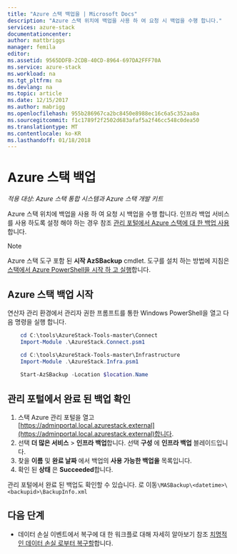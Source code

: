 ```yaml
---
title: "Azure 스택 백업을 | Microsoft Docs"
description: "Azure 스택 위치에 백업을 사용 하 여 요청 시 백업을 수행 합니다."
services: azure-stack
documentationcenter: 
author: mattbriggs
manager: femila
editor: 
ms.assetid: 9565DDFB-2CDB-40CD-8964-697DA2FFF70A
ms.service: azure-stack
ms.workload: na
ms.tgt_pltfrm: na
ms.devlang: na
ms.topic: article
ms.date: 12/15/2017
ms.author: mabrigg
ms.openlocfilehash: 955b286967ca2bc8450e8988ec16c6a5c352aa8a
ms.sourcegitcommit: f1c1789f2f2502d683afaf5a2f46cc548c0dea50
ms.translationtype: MT
ms.contentlocale: ko-KR
ms.lasthandoff: 01/18/2018
---
```

# <a name="back-up-azure-stack"></a>Azure 스택 백업

*적용 대상: Azure 스택 통합 시스템과 Azure 스택 개발 키트*

Azure 스택 위치에 백업을 사용 하 여 요청 시 백업을 수행 합니다. 인프라 백업 서비스를 사용 하도록 설정 해야 하는 경우 참조 [관리 포털에서 Azure 스택에 대 한 백업 사용](azure-stack-backup-enable-backup-console.md)합니다.

> [!Note]  
>  Azure 스택 도구 포함 된 **시작 AzSBackup** cmdlet. 도구를 설치 하는 방법에 지침은 [스택에서 Azure PowerShell을 시작 하 고 실행](https://docs.microsoft.com/azure/azure-stack/azure-stack-powershell-configure-quickstart)합니다.

## <a name="start-azure-stack-backup"></a>Azure 스택 백업 시작

연산자 관리 환경에서 관리자 권한 프롬프트를 통한 Windows PowerShell을 열고 다음 명령을 실행 합니다.

```powershell
    cd C:\tools\AzureStack-Tools-master\Connect
    Import-Module .\AzureStack.Connect.psm1

    cd C:\tools\AzureStack-Tools-master\Infrastructure
    Import-Module .\AzureStack.Infra.psm1 
    
    Start-AzSBackup -Location $location.Name
```

## <a name="confirm-backup-completed-in-the-administration-portal"></a>관리 포털에서 완료 된 백업 확인

1. 스택 Azure 관리 포털을 열고 [https://adminportal.local.azurestack.external](https://adminportal.local.azurestack.external)합니다.
2. 선택 **더 많은 서비스** > **인프라 백업**합니다. 선택 **구성** 에 **인프라 백업** 블레이드입니다.
3. 찾을 **이름** 및 **완료 날짜** 에서 백업의 **사용 가능한 백업을** 목록입니다.
4. 확인 된 **상태** 은 **Succeeded**합니다.

관리 포털에서 완료 된 백업도 확인할 수 있습니다. 로 이동`\MASBackup\<datetime>\<backupid>\BackupInfo.xml`

## <a name="next-steps"></a>다음 단계

- 데이터 손실 이벤트에서 복구에 대 한 워크플로 대해 자세히 알아보기 참조 [치명적인 데이터 손실 로부터 복구할](azure-stack-backup-recover-data.md)합니다.
